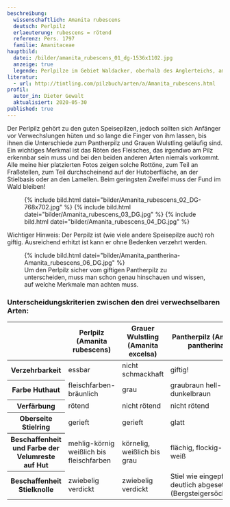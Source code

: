 ```yaml
---
beschreibung:
  wissenschaftlich: Amanita rubescens
  deutsch: Perlpilz
  erlaeuterung: rubescens = rötend
  referenz: Pers. 1797
  familie: Amanitaceae
hauptbild:
  datei: /bilder/amanita_rubescens_01_dg-1536x1102.jpg
  anzeige: true
  legende: Perlpilze im Gebiet Waldacker, oberhalb des Anglerteichs, am 11.06.2016
literatur:
  - url: http://tintling.com/pilzbuch/arten/a/Amanita_rubescens.html
profil:
  autor_in: Dieter Gewalt
  aktualisiert: 2020-05-30
published: true
---
```

Der Perlpilz gehört zu den guten Speisepilzen, jedoch sollten sich Anfänger vor Verwechslungen hüten und so lange die Finger von ihm lassen, bis ihnen die Unterschiede zum Pantherpilz und Grauen Wulstling geläufig sind. Ein wichtiges Merkmal ist das Röten des Fleisches, das irgendwo am Pilz erkennbar sein muss und bei den beiden anderen Arten niemals vorkommt. Alle meine hier platzierten Fotos zeigen solche Rottöne, zum Teil an Fraßstellen, zum Teil durchscheinend auf der Hutoberfläche, an der Stielbasis oder an den Lamellen. Beim geringsten Zweifel muss der Fund im Wald bleiben!

<figure class="klein">
  {% include bild.html datei="bilder/Amanita_rubescens_02_DG-768x702.jpg" %}
  {% include bild.html datei="bilder/Amanita_rubescens_03_DG.jpg" %}
  {% include bild.html datei="bilder/Amanita_rubescens_04_DG.jpg" %}
</figure>

Wichtiger Hinweis: Der Perpilz ist (wie viele andere Speisepilze auch) roh giftig. Ausreichend erhitzt ist kann er ohne Bedenken verzehrt werden.

<figure class="standard">
  {% include bild.html datei="bilder/Amanita_pantherina-Amanita_rubescens_06_DG.jpg" %}
  <figcaption>Um den Perlpilz sicher vom giftigen Pantherpilz zu unterscheiden, muss man schon genau hinschauen und wissen, auf welche Merkmale man achten muss.</figcaption>
</figure>

### Unterscheidungskriterien zwischen den drei verwechselbaren Arten:

<div class="table-responsive">
<table class="table">
  <thead>
    <tr>
      <th> </th>
      <th>Perlpilz (Amanita rubescens)</th>
      <th>Grauer Wulstling (Amanita excelsa)</th>
      <th>Pantherpilz (Amanita pantherina)</th>
    </tr>
  </thead>
  <tbody>
    <tr>
      <th>Verzehrbarkeit</th>
      <td>essbar</td>
      <td>nicht schmackhaft</td>
      <td>giftig!</td>
    </tr>
    <tr>
      <th>Farbe Huthaut</th>
      <td>fleischfarben-bräunlich</td>
      <td>grau</td>
      <td>graubraun	hell- bis dunkelbraun</td>
    </tr>
    <tr>
      <th>Verfärbung</th>
      <td>rötend</td>
      <td>nicht rötend</td>
      <td>nicht rötend</td>
    </tr>
    <tr>
      <th>Oberseite Stielring</th>
      <td>gerieft</td>
      <td>gerieft</td>
      <td>glatt</td>
    </tr>
    <tr>
      <th>Beschaffenheit und Farbe der Velumreste auf Hut</th>
      <td>mehlig-körnig weißlich bis fleischfarben</td>
      <td>körnelig, weißlich bis grau</td>
      <td>flächig, flockig-häutig, weiß</td>
    </tr>
    <tr>
      <th>Beschaffenheit Stielknolle</th>
      <td>zwiebelig verdickt</td>
      <td>zwiebelig verdickt</td>
      <td>Stiel wie eingepfropft, deutlich abgesetzt (Bergsteigersöckchen)</td>
    </tr>
  </tbody>
</table>
</div>
